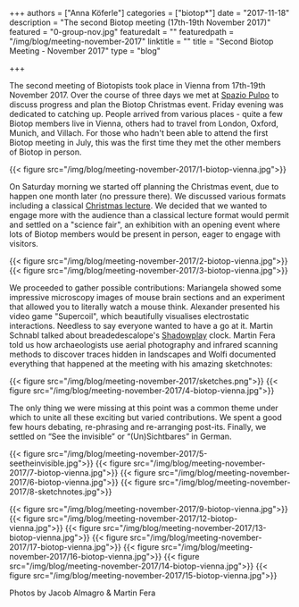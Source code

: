 +++
authors = ["Anna Köferle"]
categories = ["biotop*"]
date = "2017-11-18"
description = "The second Biotop meeting (17th-19th November 2017)"
featured = "0-group-nov.jpg"
featuredalt = ""
featuredpath = "/img/blog/meeting-november-2017"
linktitle = ""
title = "Second Biotop Meeting - November 2017"
type = "blog"

+++

The second meeting of Biotopists took place in Vienna from 17th-19th November 2017. Over the course of three days we met at [Spazio Pulpo](http://www.spaziopulpo.com) to discuss progress and plan the Biotop Christmas event. Friday evening was dedicated to catching up. People arrived from various places - quite a few Biotop members live in Vienna, others had to travel from London, Oxford, Munich, and Villach. For those who hadn't been able to attend the first Biotop meeting in July, this was the first time they met the other members of Biotop in person.

{{< figure src="/img/blog/meeting-november-2017/1-biotop-vienna.jpg">}}

On Saturday morning we started off planning the Christmas event, due to happen one month later (no pressure there). We discussed various formats including a classical [Christmas lecture](http://www.rigb.org/christmas-lectures/watch). We decided that we wanted to engage more with the audience than a classical lecture format would permit and settled on a "science fair", an exhibition with an opening event where lots of Biotop members would be present in person, eager to engage with visitors.

{{< figure src="/img/blog/meeting-november-2017/2-biotop-vienna.jpg">}}
{{< figure src="/img/blog/meeting-november-2017/3-biotop-vienna.jpg">}}


We proceeded to gather possible contributions: Mariangela showed some impressive microscopy images of mouse brain sections and an experiment that allowed you to literally watch a mouse think. Alexander presented his video game "Supercoil", which beautifully visualises electrostatic interactions. Needless to say everyone wanted to have a go at it. Martin Schnabl talked about breadedescalope's [Shadowplay](http://www.breadedescalope.com/index.php/shadowplay-uhr-fuer-einen-salon) clock. Martin Fera told us how archaeologists use aerial photography and infrared scanning methods to discover traces hidden in landscapes and Wolfi documented everything that happened at the meeting with his amazing sketchnotes:

{{< figure src="/img/blog/meeting-november-2017/sketches.png">}}
{{< figure src="/img/blog/meeting-november-2017/4-biotop-vienna.jpg">}}

The only thing we were missing at this point was a common theme under which to unite all these exciting but varied contributions. We spent a good few hours debating, re-phrasing and re-arranging post-its. Finally, we settled on “See the invisible” or “(Un)Sichtbares” in German.


{{< figure src="/img/blog/meeting-november-2017/5-seetheinvisible.jpg">}}
{{< figure src="/img/blog/meeting-november-2017/7-biotop-vienna.jpg">}}
{{< figure src="/img/blog/meeting-november-2017/6-biotop-vienna.jpg">}}
{{< figure src="/img/blog/meeting-november-2017/8-sketchnotes.jpg">}}



{{< figure src="/img/blog/meeting-november-2017/9-biotop-vienna.jpg">}}
{{< figure src="/img/blog/meeting-november-2017/12-biotop-vienna.jpg">}}
{{< figure src="/img/blog/meeting-november-2017/13-biotop-vienna.jpg">}}
{{< figure src="/img/blog/meeting-november-2017/17-biotop-vienna.jpg">}}
{{< figure src="/img/blog/meeting-november-2017/16-biotop-vienna.jpg">}}
{{< figure src="/img/blog/meeting-november-2017/14-biotop-vienna.jpg">}}
{{< figure src="/img/blog/meeting-november-2017/15-biotop-vienna.jpg">}}

Photos by Jacob Almagro & Martin Fera
